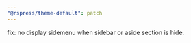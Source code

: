 ```yaml
---
"@rspress/theme-default": patch
---
```


fix: no display sidemenu when sidebar or aside section is hide.
